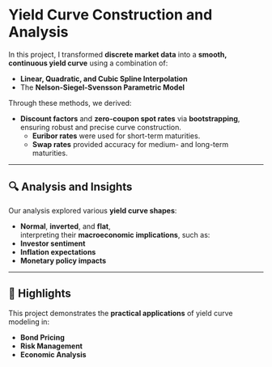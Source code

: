 # Yield Curve Construction and Analysis

In this project, I transformed **discrete market data** into a **smooth, continuous yield curve** using a combination of:  
- **Linear, Quadratic, and Cubic Spline Interpolation**  
- The **Nelson-Siegel-Svensson Parametric Model**

Through these methods, we derived:  
- **Discount factors** and **zero-coupon spot rates** via **bootstrapping**, ensuring robust and precise curve construction.  
  - **Euribor rates** were used for short-term maturities.  
  - **Swap rates** provided accuracy for medium- and long-term maturities.

---

## 🔍 Analysis and Insights

Our analysis explored various **yield curve shapes**:  
- **Normal**, **inverted**, and **flat**,  
interpreting their **macroeconomic implications**, such as:  
- **Investor sentiment**  
- **Inflation expectations**  
- **Monetary policy impacts**

---

## 📌 Highlights

This project demonstrates the **practical applications** of yield curve modeling in:  
- **Bond Pricing**  
- **Risk Management**  
- **Economic Analysis**
